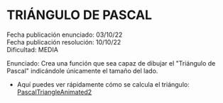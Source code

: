 # TRIÁNGULO DE PASCAL

Fecha publicación enunciado: 03/10/22\
Fecha publicación resolución: 10/10/22\
Dificultad: MEDIA

Enunciado: Crea una función que sea capaz de dibujar el "Triángulo de Pascal" indicándole únicamente el tamaño del lado.

* Aquí puedes ver rápidamente cómo se calcula el triángulo: [PascalTriangleAnimated2](https://commons.wikimedia.org/wiki/File:PascalTriangleAnimated2.gif)

